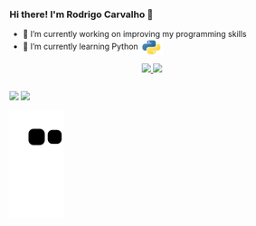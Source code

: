 ### Hi there! I'm Rodrigo Carvalho 👋


- 🔭 I’m currently working on improving my programming skills
- 🌱 I’m currently learning Python <img align="center" alt="Rafa-Python" height="30" width="40" src="https://raw.githubusercontent.com/devicons/devicon/master/icons/python/python-original.svg">

<div align="center">
  <a href="https://github.com/RodrigoFCC">
  <img height="150em" src="https://github-readme-stats.vercel.app/api?username=RodrigoFCC&show_icons=true&theme=chartreuse-dark&include_all_commits=true&count_private=true"/>
  <img height="150em" src="https://github-readme-stats.vercel.app/api/top-langs/?username=RodrigoFCC&layout=compact&langs_count=7&theme=chartreuse-dark"/>
</div>
</div>
  
  ##
 
<div> 

<div> 
  <a href = "mailto:rodrigofcc.dev@gmail.com"><img src="https://img.shields.io/badge/-Gmail-%23333?style=for-the-badge&logo=gmail&logoColor=white" target="_blank"></a>
  <a href="https://www.linkedin.com/in/Rodrigofcc" target="_blank"><img src="https://img.shields.io/badge/-LinkedIn-%230077B5?style=for-the-badge&logo=linkedin&logoColor=white" target="_blank"></a> 
 
  ![Snake animation](https://github.com/RodrigoFCC/RodrigoFCC/blob/output/github-contribution-grid-snake.svg)
 
</div>
